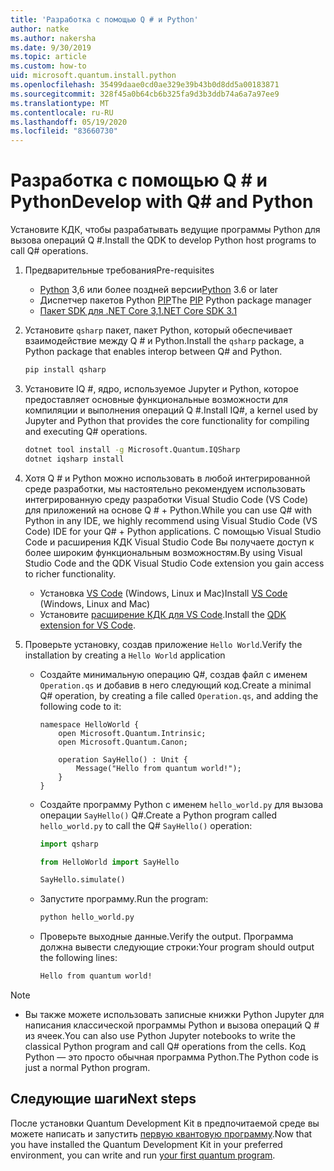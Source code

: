 ```yaml
---
title: 'Разработка с помощью Q # и Python'
author: natke
ms.author: nakersha
ms.date: 9/30/2019
ms.topic: article
ms.custom: how-to
uid: microsoft.quantum.install.python
ms.openlocfilehash: 35499daae0cd0ae329e39b43b0d8dd5a00183871
ms.sourcegitcommit: 328f45a0b64cb6b325fa9d3b3ddb74a6a7a97ee9
ms.translationtype: MT
ms.contentlocale: ru-RU
ms.lasthandoff: 05/19/2020
ms.locfileid: "83660730"
---
```

# <a name="develop-with-q-and-python"></a><span data-ttu-id="30a9b-102">Разработка с помощью Q # и Python</span><span class="sxs-lookup"><span data-stu-id="30a9b-102">Develop with Q# and Python</span></span>

<span data-ttu-id="30a9b-103">Установите КДК, чтобы разрабатывать ведущие программы Python для вызова операций Q #.</span><span class="sxs-lookup"><span data-stu-id="30a9b-103">Install the QDK to develop Python host programs to call Q# operations.</span></span>

1. <span data-ttu-id="30a9b-104">Предварительные требования</span><span class="sxs-lookup"><span data-stu-id="30a9b-104">Pre-requisites</span></span>

    - <span data-ttu-id="30a9b-105">[Python](https://www.python.org/downloads/) 3,6 или более поздней версии</span><span class="sxs-lookup"><span data-stu-id="30a9b-105">[Python](https://www.python.org/downloads/) 3.6 or later</span></span>
    - <span data-ttu-id="30a9b-106">Диспетчер пакетов Python [PIP](https://pip.pypa.io/en/stable/installing)</span><span class="sxs-lookup"><span data-stu-id="30a9b-106">The [PIP](https://pip.pypa.io/en/stable/installing) Python package manager</span></span>
    - [<span data-ttu-id="30a9b-107">Пакет SDK для .NET Core 3,1</span><span class="sxs-lookup"><span data-stu-id="30a9b-107">.NET Core SDK 3.1</span></span>](https://dotnet.microsoft.com/download/dotnet-core/3.1)


1. <span data-ttu-id="30a9b-108">Установите `qsharp` пакет, пакет Python, который обеспечивает взаимодействие между Q # и Python.</span><span class="sxs-lookup"><span data-stu-id="30a9b-108">Install the `qsharp` package, a Python package that enables interop between Q# and Python.</span></span>

    ```bash
    pip install qsharp
    ```

1. <span data-ttu-id="30a9b-109">Установите IQ #, ядро, используемое Jupyter и Python, которое предоставляет основные функциональные возможности для компиляции и выполнения операций Q #.</span><span class="sxs-lookup"><span data-stu-id="30a9b-109">Install IQ#, a kernel used by Jupyter and Python that provides the core functionality for compiling and executing Q# operations.</span></span>

    ```bash
    dotnet tool install -g Microsoft.Quantum.IQSharp
    dotnet iqsharp install
    ```
  
1. <span data-ttu-id="30a9b-110">Хотя Q # и Python можно использовать в любой интегрированной среде разработки, мы настоятельно рекомендуем использовать интегрированную среду разработки Visual Studio Code (VS Code) для приложений на основе Q # + Python.</span><span class="sxs-lookup"><span data-stu-id="30a9b-110">While you can use Q# with Python in any IDE, we highly recommend using Visual Studio Code (VS Code) IDE for your Q# + Python applications.</span></span> <span data-ttu-id="30a9b-111">С помощью Visual Studio Code и расширения КДК Visual Studio Code Вы получаете доступ к более широким функциональным возможностям.</span><span class="sxs-lookup"><span data-stu-id="30a9b-111">By using Visual Studio Code and the QDK Visual Studio Code extension you gain access to richer functionality.</span></span>

    - <span data-ttu-id="30a9b-112">Установка [VS Code](https://code.visualstudio.com/download) (Windows, Linux и Mac)</span><span class="sxs-lookup"><span data-stu-id="30a9b-112">Install [VS Code](https://code.visualstudio.com/download) (Windows, Linux and Mac)</span></span>
    - <span data-ttu-id="30a9b-113">Установите [расширение КДК для VS Code](https://marketplace.visualstudio.com/items?itemName=quantum.quantum-devkit-vscode).</span><span class="sxs-lookup"><span data-stu-id="30a9b-113">Install the [QDK extension for VS Code](https://marketplace.visualstudio.com/items?itemName=quantum.quantum-devkit-vscode).</span></span>

1. <span data-ttu-id="30a9b-114">Проверьте установку, создав приложение `Hello World`.</span><span class="sxs-lookup"><span data-stu-id="30a9b-114">Verify the installation by creating a `Hello World` application</span></span>

    - <span data-ttu-id="30a9b-115">Создайте минимальную операцию Q#, создав файл с именем `Operation.qs` и добавив в него следующий код.</span><span class="sxs-lookup"><span data-stu-id="30a9b-115">Create a minimal Q# operation, by creating a file called `Operation.qs`, and adding the following code to it:</span></span>

        ```qsharp
        namespace HelloWorld {
            open Microsoft.Quantum.Intrinsic;
            open Microsoft.Quantum.Canon;

            operation SayHello() : Unit {
                Message("Hello from quantum world!");
            }
        }
        ```

    - <span data-ttu-id="30a9b-116">Создайте программу Python с именем `hello_world.py` для вызова операции `SayHello()` Q#.</span><span class="sxs-lookup"><span data-stu-id="30a9b-116">Create a Python program called `hello_world.py` to call the Q# `SayHello()` operation:</span></span>

        ```python
        import qsharp

        from HelloWorld import SayHello

        SayHello.simulate()
        ```

    - <span data-ttu-id="30a9b-117">Запустите программу.</span><span class="sxs-lookup"><span data-stu-id="30a9b-117">Run the program:</span></span>

        ```bash
        python hello_world.py
        ```

    - <span data-ttu-id="30a9b-118">Проверьте выходные данные.</span><span class="sxs-lookup"><span data-stu-id="30a9b-118">Verify the output.</span></span> <span data-ttu-id="30a9b-119">Программа должна вывести следующие строки:</span><span class="sxs-lookup"><span data-stu-id="30a9b-119">Your program should output the following lines:</span></span>

        ```bash
        Hello from quantum world!
       ```


> [!NOTE]
> * <span data-ttu-id="30a9b-120">Вы также можете использовать записные книжки Python Jupyter для написания классической программы Python и вызова операций Q # из ячеек.</span><span class="sxs-lookup"><span data-stu-id="30a9b-120">You can also use Python Jupyter notebooks to write the classical Python program and call Q# operations from the cells.</span></span> <span data-ttu-id="30a9b-121">Код Python — это просто обычная программа Python.</span><span class="sxs-lookup"><span data-stu-id="30a9b-121">The Python code is just a normal Python program.</span></span>

## <a name="next-steps"></a><span data-ttu-id="30a9b-122">Следующие шаги</span><span class="sxs-lookup"><span data-stu-id="30a9b-122">Next steps</span></span>

<span data-ttu-id="30a9b-123">После установки Quantum Development Kit в предпочитаемой среде вы можете написать и запустить [первую квантовую программу](xref:microsoft.quantum.quickstarts.qrng).</span><span class="sxs-lookup"><span data-stu-id="30a9b-123">Now that you have installed the Quantum Development Kit in your preferred environment, you can write and run [your first quantum program](xref:microsoft.quantum.quickstarts.qrng).</span></span>
